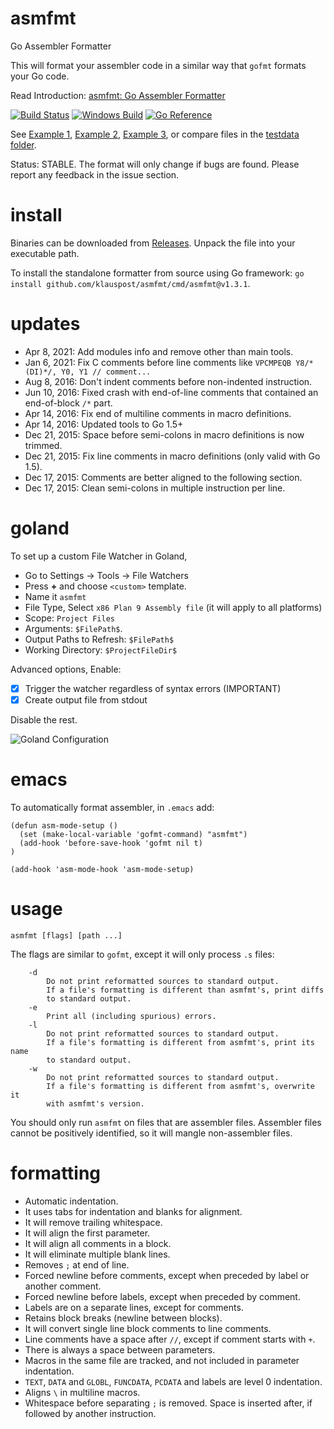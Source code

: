 # asmfmt
Go Assembler Formatter

This will format your assembler code in a similar way that `gofmt` formats your Go code.

Read Introduction: [asmfmt: Go Assembler Formatter](https://blog.klauspost.com/asmfmt-assembler-formatter/)

[![Build Status](https://travis-ci.com/klauspost/asmfmt.svg?branch=master)](https://travis-ci.com/klauspost/asmfmt)
[![Windows Build](https://ci.appveyor.com/api/projects/status/s729ayhkqkjf0ye6/branch/master?svg=true)](https://ci.appveyor.com/project/klauspost/asmfmt/branch/master)
[![Go Reference](https://pkg.go.dev/badge/klauspost/asmfmt.svg)](https://pkg.go.dev/klauspost/asmfmt)


See [Example 1](https://files.klauspost.com/diff.html), [Example 2](https://files.klauspost.com/diff2.html), [Example 3](https://files.klauspost.com/diff3.html), or compare files in the [testdata folder](https://github.com/klauspost/asmfmt/tree/master/testdata).

Status: STABLE. The format will only change if bugs are found. Please report any feedback in the issue section.

# install

Binaries can be downloaded from [Releases](https://github.com/klauspost/asmfmt/releases). Unpack the file into your executable path.

To install the standalone formatter from source using Go framework: `go install github.com/klauspost/asmfmt/cmd/asmfmt@v1.3.1`.

# updates

* Apr 8, 2021: Add modules info and remove other than main tools. 
* Jan 6, 2021: Fix C comments before line comments like `VPCMPEQB Y8/*(DI)*/, Y0, Y1 // comment...`
* Aug 8, 2016: Don't indent comments before non-indented instruction.
* Jun 10, 2016: Fixed crash with end-of-line comments that contained an end-of-block `/*` part.
* Apr 14, 2016: Fix end of multiline comments in macro definitions.
* Apr 14, 2016: Updated tools to Go 1.5+
* Dec 21, 2015: Space before semi-colons in macro definitions is now trimmed.
* Dec 21, 2015: Fix line comments in macro definitions (only valid with Go 1.5).
* Dec 17, 2015: Comments are better aligned to the following section.
* Dec 17, 2015: Clean semi-colons in multiple instruction per line.

# goland

To set up a custom File Watcher in Goland, 

* Go to Settings -> Tools -> File Watchers
* Press **+** and choose `<custom>` template.
* Name it `asmfmt`
* File Type, Select `x86 Plan 9 Assembly file` (it will apply to all platforms)
* Scope: `Project Files`
* Arguments: `$FilePath$`.
* Output Paths to Refresh: `$FilePath$`
* Working Directory: `$ProjectFileDir$`

Advanced options, Enable:

* [x] Trigger the watcher regardless of syntax errors (IMPORTANT) 
* [x] Create output file from stdout

Disable the rest.

![Goland Configuration](https://user-images.githubusercontent.com/5663952/114158973-96eebc80-9925-11eb-9aea-703ce474a7bb.png)


# emacs

To automatically format assembler, in `.emacs` add:

```
(defun asm-mode-setup ()
  (set (make-local-variable 'gofmt-command) "asmfmt")
  (add-hook 'before-save-hook 'gofmt nil t)
)

(add-hook 'asm-mode-hook 'asm-mode-setup)
```

# usage

`asmfmt [flags] [path ...]`

The flags are similar to `gofmt`, except it will only process `.s` files:
```
	-d
		Do not print reformatted sources to standard output.
		If a file's formatting is different than asmfmt's, print diffs
		to standard output.
	-e
		Print all (including spurious) errors.
	-l
		Do not print reformatted sources to standard output.
		If a file's formatting is different from asmfmt's, print its name
		to standard output.
	-w
		Do not print reformatted sources to standard output.
		If a file's formatting is different from asmfmt's, overwrite it
		with asmfmt's version.
```
You should only run `asmfmt` on files that are assembler files. Assembler files cannot be positively identified, so it will mangle non-assembler files.

# formatting

* Automatic indentation.
* It uses tabs for indentation and blanks for alignment.
* It will remove trailing whitespace.
* It will align the first parameter.
* It will align all comments in a block.
* It will eliminate multiple blank lines.
* Removes `;` at end of line.
* Forced newline before comments, except when preceded by label or another comment.
* Forced newline before labels, except when preceded by comment.
* Labels are on a separate lines, except for comments.
* Retains block breaks (newline between blocks).
* It will convert single line block comments to line comments.
* Line comments have a space after `//`, except if comment starts with `+`.
* There is always a space between parameters.
* Macros in the same file are tracked, and not included in parameter indentation.
* `TEXT`, `DATA` and `GLOBL`, `FUNCDATA`, `PCDATA` and labels are level 0 indentation.
* Aligns `\` in multiline macros.
* Whitespace before separating `;` is removed. Space is inserted after, if followed by another instruction.

